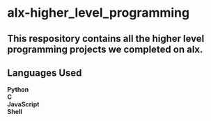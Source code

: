 # alx-higher_level_programming
## This respository contains all the higher level programming projects we completed on alx.
## Languages Used
<b>Python<b>
<br>
C<br>
<b>JavaScript<b>
<br>
<b>Shell<b>
